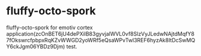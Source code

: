 # fluffy-octo-spork
fluffy-octo-spork for emotiv cortex application(zcOnBET6jU4dePXilB83gyvjalWVL0vf8SlzVyJLedwNAjtdMqfY87fOkswrcfpbpxRqKZvWWGD2yoWRf5eQsaWPvTwl3REF6hyzAk8ItDcSwMQY6ckJgm06YBDz9Djm) test.
